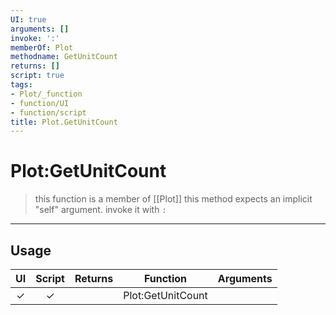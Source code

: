 ```yaml
---
UI: true
arguments: []
invoke: ':'
memberOf: Plot
methodname: GetUnitCount
returns: []
script: true
tags:
- Plot/_function
- function/UI
- function/script
title: Plot.GetUnitCount
---
```

# Plot:GetUnitCount
> this function is a member of [[Plot]]
> this method expects an implicit "self" argument. invoke it with `:`
-----
## Usage
|  UI | Script | Returns | Function | Arguments |
|:---:|:------:|-------:|:--------:|:---------|
|✓|✓||Plot:GetUnitCount||
